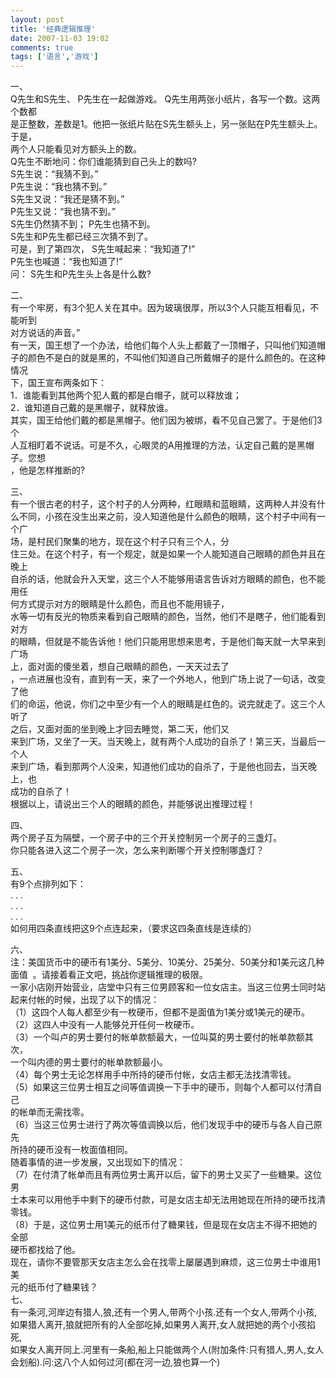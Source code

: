 ```yaml
---
layout: post
title: '经典逻辑推理'
date: 2007-11-03 19:02
comments: true
tags: ['语言','游戏']
---
```


一、  
Q先生和S先生、 P先生在一起做游戏。 Q先生用两张小纸片，各写一个数。这两个数都  
是正整数，差数是1。他把一张纸片贴在S先生额头上，另一张贴在P先生额头上。于是，  
两个人只能看见对方额头上的数。  
Q先生不断地问：你们谁能猜到自己头上的数吗?  
S先生说：“我猜不到。”  
P先生说：“我也猜不到。”  
S先生又说：“我还是猜不到。”  
P先生又说：“我也猜不到。”  
S先生仍然猜不到； P先生也猜不到。  
S先生和P先生都已经三次猜不到了。  
可是，到了第四次， S先生喊起来：“我知道了!”  
P先生也喊道：“我也知道了!”  
问： S先生和P先生头上各是什么数?  
  
二、  
有一个牢房，有3个犯人关在其中。因为玻璃很厚，所以3个人只能互相看见，不能听到  
对方说话的声音。”  
有一天，国王想了一个办法，给他们每个人头上都戴了一顶帽子，只叫他们知道帽  
子的颜色不是白的就是黑的，不叫他们知道自己所戴帽子的是什么颜色的。在这种情况  
下，国王宣布两条如下：  
1．谁能看到其他两个犯人戴的都是白帽子，就可以释放谁；  
2．谁知道自己戴的是黑帽子，就释放谁。  
其实，国王给他们戴的都是黑帽子。他们因为被绑，看不见自己罢了。于是他们3个  
人互相盯着不说话。可是不久，心眼灵的A用推理的方法，认定自己戴的是黑帽子。您想  
，他是怎样推断的?  
  
三、  
有一个很古老的村子，这个村子的人分两种，红眼睛和蓝眼睛，这两种人并没有什  
么不同，小孩在没生出来之前，没人知道他是什么颜色的眼睛，这个村子中间有一个广  
场，是村民们聚集的地方，现在这个村子只有三个人，分  
住三处。在这个村子，有一个规定，就是如果一个人能知道自己眼睛的颜色并且在晚上  
自杀的话，他就会升入天堂，这三个人不能够用语言告诉对方眼睛的颜色，也不能用任  
何方式提示对方的眼睛是什么颜色，而且也不能用镜子，  
水等一切有反光的物质来看到自己眼睛的颜色，当然，他们不是瞎子，他们能看到对方  
的眼睛，但就是不能告诉他！他们只能用思想来思考，于是他们每天就一大早来到广场  
上，面对面的傻坐着，想自己眼睛的颜色，一天天过去了  
，一点进展也没有，直到有一天，来了一个外地人，他到广场上说了一句话，改变了他  
们的命运，他说，你们之中至少有一个人的眼睛是红色的。说完就走了。这三个人听了  
之后，又面对面的坐到晚上才回去睡觉，第二天，他们又  
来到广场，又坐了一天。当天晚上，就有两个人成功的自杀了！第三天，当最后一个人  
来到广场，看到那两个人没来，知道他们成功的自杀了，于是他也回去，当天晚上，也  
成功的自杀了！  
根据以上，请说出三个人的眼睛的颜色，并能够说出推理过程！  
  
四、  
两个房子互为隔壁，一个房子中的三个开关控制另一个房子的三盏灯。  
你只能各进入这二个房子一次，怎么来判断哪个开关控制哪盏灯？  
  
五、  
有9个点排列如下：  
. . .  
. . .  
. . .  
如何用四条直线把这9个点连起来，（要求这四条直线是连续的）  
  
六、  
注：美国货币中的硬币有1美分、5美分、10美分、25美分、50美分和1美元这几种面值  。请接着看正文吧，挑战你逻辑推理的极限。  
一家小店刚开始营业，店堂中只有三位男顾客和一位女店主。当这三位男士同时站  
起来付帐的时候，出现了以下的情况：  
（1）这四个人每人都至少有一枚硬币，但都不是面值为1美分或1美元的硬币。  
（2）这四人中没有一人能够兑开任何一枚硬币。  
（3）一个叫卢的男士要付的帐单款额最大，一位叫莫的男士要付的帐单款额其次，  
一个叫内德的男士要付的帐单款额最小。  
（4）每个男士无论怎样用手中所持的硬币付帐，女店主都无法找清零钱。  
（5）如果这三位男士相互之间等值调换一下手中的硬币，则每个人都可以付清自己  
的帐单而无需找零。  
（6）当这三位男士进行了两次等值调换以后，他们发现手中的硬币与各人自己原先  
所持的硬币没有一枚面值相同。  
随着事情的进一步发展，又出现如下的情况：  
（7）在付清了帐单而且有两位男士离开以后，留下的男士又买了一些糖果。这位男  
士本来可以用他手中剩下的硬币付款，可是女店主却无法用她现在所持的硬币找清零钱。  
（8）于是，这位男士用1美元的纸币付了糖果钱，但是现在女店主不得不把她的全部  
硬币都找给了他。  
现在，请你不要管那天女店主怎么会在找零上屡屡遇到麻烦，这三位男士中谁用1美  
元的纸币付了糖果钱？  
七、  
有一条河,河岸边有猎人,狼,还有一个男人,带两个小孩.还有一个女人,带两个小孩,  
如果猎人离开,狼就把所有的人全部吃掉,如果男人离开,女人就把她的两个小孩掐死,  
如果女人离开同上.河里有一条船,船上只能做两个人(附加条件:只有猎人,男人,女人  
会划船).问:这八个人如何过河(都在河一边,狼也算一个)

